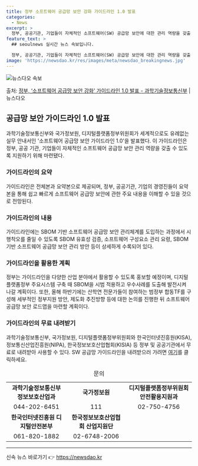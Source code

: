 ```yaml
---
title: 정부 소프트웨어 공급망 보안 강화 가이드라인 1.0 발표
categories:
  - News
excerpt: >
  정부, 공공기관, 기업들이 자체적인 소프트웨어(SW) 공급망 보안에 대한 관리 역량을 갖출 수 있도록 이를 …
feature_text: >
  ## seoulnews 실시간 뉴스 속보입니다.

  정부, 공공기관, 기업들이 자체적인 소프트웨어(SW) 공급망 보안에 대한 관리 역량을 갖출 수 있도록 이를 …
image: 'https://newsdao.kr/res/images/meta/newsdao_breakingnews.jpg'
---
```


![뉴스다오 속보](https://newsdao.kr/res/images/meta/newsdao_breakingnews.jpg)

<p>출처: <a href="https://newsdao.kr/3790" rel="dofollow">정부, ‘소프트웨어 공급망 보안 강화’ 가이드라인 1.0 발표 - 과학기술정보통신부</a> | 뉴스다오</p>

<h2 data-ke-size="size26">공급망 보안 가이드라인 1.0 발표</h2>
<p data-ke-size="size16">과학기술정보통신부와 국가정보원, 디지털플랫폼정부위원회가 세계적으로도 유례없는 실무 안내서인 '소프트웨어 공급망 보안 가이드라인 1.0'을 발표했다. 이 가이드라인은 정부, 공공 기관, 기업들이 자체적인 소프트웨어 공급망 보안 관리 역량을 갖출 수 있도록 지원하기 위해 마련됐다.</p>

<h3 data-ke-size="size24">가이드라인의 요약</h3>
<p data-ke-size="size16">가이드라인은 전체본과 요약본으로 제공되며, 정부, 공공기관, 기업의 경영진들이 요약본을 통해 쉽고 빠르게 소프트웨어 공급망 보안에 관한 주요 내용을 이해할 수 있을 것으로 전망된다.</p>

<h3 data-ke-size="size24">가이드라인의 내용</h3>
<p data-ke-size="size16">가이드라인에는 SBOM 기반 소프트웨어 공급망 보안 관리체계를 도입하는 과정에서 시행착오를 줄일 수 있도록 SBOM 유효성 검증, 소프트웨어 구성요소 관리 요령, SBOM 기반 소프트웨어 공급망 보안 관리 방안 등이 상세하게 수록되어 있다.</p>

<h3 data-ke-size="size24">가이드라인을 활용한 계획</h3>
<p data-ke-size="size16">정부는 가이드라인을 다양한 산업 분야에서 활용할 수 있도록 홍보할 예정이며, 디지털플랫폼정부 주요시스템 구축 때 SBOM을 시범 적용하고 우수사례를 도출해 발전시켜 나갈 계획이다. 또한, 올해 하반기에는 산학연 전문가들이 참여하는 범정부 합동TF를 구성해 세부적인 정부지원 방안, 제도화 추진방향 등에 대한 논의를 진행한 뒤 소프트웨어 공급망 보안 로드맵을 마련할 계획이다.</p>

<h3 data-ke-size="size24">가이드라인의 무료 내려받기</h3>
<p data-ke-size="size16">과학기술정보통신부, 국가정보원, 디지털플랫폼정부위원회와 한국인터넷진흥원(KISA), 정보통신산업진흥원(NIPA), 한국정보보호산업협회(KISIA) 등 정부 및 공공기관에서 무료로 내려받아 사용할 수 있다. SW 공급망 가이드라인을 내려받으러 가려면 <a href="https://newsdao.kr/3790">여기</a>를 클릭하세요.</p>

<table>
    <caption>문의</caption>
    <tbody>
        <tr>
            <td style="text-align: center; height: 17px;"><b>과학기술정보통신부 정보보호산업과</b></td>
            <td style="text-align: center; height: 17px;"><b>국가정보원</b></td>
            <td style="text-align: center; height: 17px;"><b>디지털플랫폼정부위원회 안전활용지원과</b></td>
        </tr>
        <tr>
            <td style="text-align: center; height: 17px;">044-202-6451</td>
            <td style="text-align: center; height: 17px;">111</td>
            <td style="text-align: center; height: 17px;">02-750-4756</td>
        </tr>
        <tr>
            <td style="text-align: center; height: 17px;"><b>한국인터넷진흥원 디지털안전본부</b></td>
            <td style="text-align: center; height: 17px;"><b>한국정보보호산업협회 산업지원단</b></td>
        </tr>
        <tr>
            <td style="text-align: center; height: 17px;">061-820-1882</td>
            <td style="text-align: center; height: 17px;">02-6748-2006</td>
        </tr>
    </tbody>
</table>
<hr> 

신속 뉴스 바로가기 👉 <a href="https://newsdao.kr" rel="dofollow">https://newsdao.kr</a>


